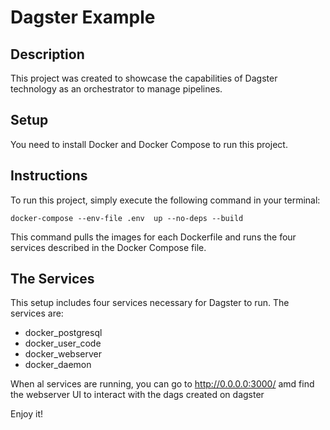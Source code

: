 # Dagster Example

## Description

This project was created to showcase the capabilities of Dagster technology as an orchestrator to manage pipelines.

## Setup

You need to install Docker and Docker Compose to run this project.

## Instructions

To run this project, simply execute the following command in your terminal:  

``docker-compose --env-file .env  up --no-deps --build`` 

This command pulls the images for each Dockerfile and runs the four services described in the Docker Compose file.

## The Services

This setup includes four services necessary for Dagster to run. The services are:

* docker_postgresql
* docker_user_code
* docker_webserver
* docker_daemon


When al services are running, you can go to http://0.0.0.0:3000/ amd find the webserver UI to interact with the dags created on dagster


Enjoy it!